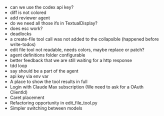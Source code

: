 - can we use the codex api key?
- diff is not colored
- add reviewer agent
- do we need all those ifs in TextualDisplay?
- does esc work?
- deadlocks
- a create-file tool call was not added to the collapsible (happened before write-todos)
- edit file tool not readable, needs colors, maybe replace or patch?
- agent definitions folder configurable
- better feedback that we are still waiting for a http response
- tdd loop
- say should be a part of the agent
- api key via env var
- A place to show the tool results in full
- Login with Claude Max subscription (We need to ask for a OAuth ClientId)
- Caret placement
- Refactoring opportunity in edit_file_tool.py
- Simpler switching between models
